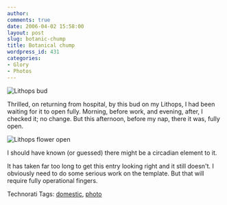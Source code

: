```yaml
---
author:
comments: true
date: 2006-04-02 15:58:00
layout: post
slug: botanic-chump
title: Botanical chump
wordpress_id: 431
categories:
- Glory
- Photos
---
```


![Lithops bud](/uploads/2006/04/121984499_fb9cee1666_t.jpg)

Thrilled, on returning from hospital, by this bud on my Lithops, I had been waiting for it to open fully. Morning, before work, and evening, after, I checked it; no change. But this afternoon, before my nap, there it was, fully open.

![Lithops flower open](/uploads/2006/04/121984654_88b6b8162f.jpg)

I should have known (or guessed) there might be a circadian element to it.

It has taken far too long to get this entry looking right and it still doesn't. I obviously need to do some serious work on the template. But that will require fully operational fingers.



Technorati Tags: [domestic](http://www.technorati.com/tag/domestic), [photo](http://www.technorati.com/tag/photo)




